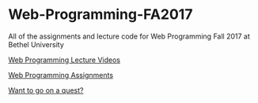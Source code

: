 # Web-Programming-FA2017
All of the assignments and lecture code for Web Programming Fall 2017 at Bethel University

[Web Programming Lecture Videos](https://www.youtube.com/playlist?list=PLar83IIzEy4pDiJODkKjhaj9jxI6Gqa1u)

[Web Programming Assignments](https://www.youtube.com/playlist?list=PLar83IIzEy4rg4MQHcKCiRVezWP5DKjKd)

[Want to go on a quest?](http://thequest2017.azurewebsites.net/)

